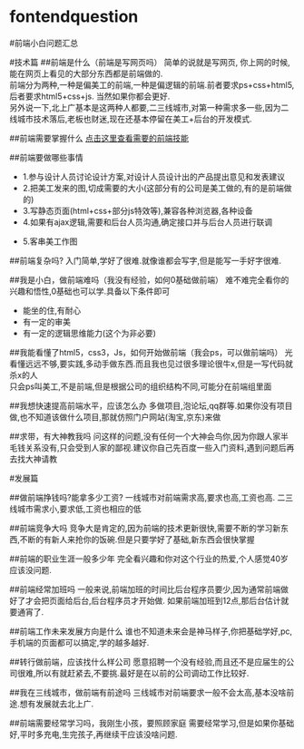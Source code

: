 # fontendquestion
#前端小白问题汇总

#技术篇
##前端是什么（前端是写网页吗）
简单的说就是写网页, 你上网的时候,能在网页上看见的大部分东西都是前端做的.  
前端分为两种,一种是偏美工的前端,一种是偏逻辑的前端.前者要求ps+css+html5,后者要求html5+css+js. 当然如果你都会更好.  
另外说一下,北上广基本是这两种人都要,二三线城市,对第一种需求多一些,因为二线城市技术落后,老板也财迷,现在还基本停留在美工+后台的开发模式.

##前端需要掌握什么
[点击这里查看需要的前端技能](https://github.com/JacksonTian/fks "")

##前端要做哪些事情
- 1.参与设计人员讨论设计方案,对设计人员设计出的产品提出意见和发表建议
- 2.把美工发来的图,切成需要的大小(这部分有的公司是美工做的,有的是前端做的)
- 3.写静态页面(html+css+部分js特效等),兼容各种浏览器,各种设备
- 4.如果有ajax逻辑,需要和后台人员沟通,确定接口并与后台人员进行联调
* 5.客串美工作图

##前端复杂吗?
入门简单,学好了很难.就像谁都会写字,但是能写一手好字很难.

##我是小白，做前端难吗（我没有经验，如何0基础做前端）
难不难完全看你的兴趣和悟性,0基础也可以学.具备以下条件即可  
- 能坐的住,有耐心
- 有一定的审美
- 有一定的逻辑思维能力(这个为非必要)

##我能看懂了html5，css3，Js，如何开始做前端（我会ps，可以做前端吗）
光看懂远远不够,要实践,多动手做东西.而且我也见过很多理论很牛x,但是一写代码就杀x的人    
只会ps叫美工,不是前端,但是根据公司的组织结构不同,可能分在前端组里面

##我想快速提高前端水平，应该怎么办
多做项目,泡论坛,qq群等.如果你没有项目做,也不知道该做什么项目,那就仿照门户网站(淘宝,京东)来做

##求带，有大神教我吗
问这样的问题,没有任何一个大神会鸟你,因为你跟人家半毛钱关系没有,只会受到人家的鄙视.建议你自己先百度一些入门资料,遇到问题后再去找大神请教

#发展篇

##做前端挣钱吗?能拿多少工资?
一线城市对前端需求高,要求也高,工资也高. 二三线城市需求小,要求低,工资也相应的低

##前端竞争大吗
竞争大是肯定的,因为前端的技术更新很快,需要不断的学习新东西,不断的有新人来抢你的饭碗.但是只要学好了基础,新东西会很快掌握


##前端的职业生涯一般多少年
完全看兴趣和你对这个行业的热爱,个人感觉40岁应该没问题.

##前端经常加班吗
一般来说,前端加班的时间比后台程序员要少,因为通常前端做好了才会把页面给后台,后台程序员才开始做. 如果前端加班到12点,那后台估计就要通宵了.

##前端工作未来发展方向是什么
谁也不知道未来会是神马样子,你把基础学好,pc,手机端的页面都可以搞定,学的越多越好.


##转行做前端，应该找什么样公司
愿意招聘一个没有经验,而且还不是应届生的公司很难,所以有就赶紧去,不要挑.最好是在以前的公司调动工作比较好.

##我在三线城市，做前端有前途吗
三线城市对前端要求一般不会太高,基本没啥前途.想有发展就去北上广.

##前端需要经常学习吗，我刚生小孩，要照顾家庭
需要经常学习,但是如果你基础好,平时多充电,生完孩子,再继续干应该没啥问题.

